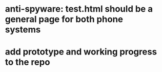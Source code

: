 # anti-spyware: test.html should be a general page for both phone systems
# add prototype and working progress to the repo
